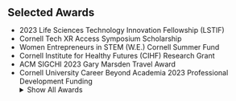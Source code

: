<h2 style="margin: 20px 0px 10px;" id="awards">Selected Awards</h2>

<ul>
  <li>2023 Life Sciences Technology Innovation Fellowship (LSTIF)</li>
  <li>Cornell Tech XR Access Symposium Scholarship</li>
  <li>Women Entrepreneurs in STEM (W.E.) Cornell Summer Fund</li>
  <li>Cornell Institute for Healthy Futures (CIHF) Research Grant</li>
  <li>ACM SIGCHI 2023 Gary Marsden Travel Award</li>  
  <li>Cornell University Career Beyond Academia 2023 Professional Development Funding</li>


<details>
  <summary>Show All Awards</summary>
  
<div style="text-align: center"><iframe src="https://docs.google.com/document/d/e/2PACX-1vQHbSBmWfNZZL6E6CqinVUAZiya81hxgZ6zAwW00XNGvVVcu6s77CoAqiic94aXWnQB9_AAJNLU8a5-/pub?embedded=true"  frameborder="0" width="150%" height="300"></iframe></div>

</details>

</ul>
